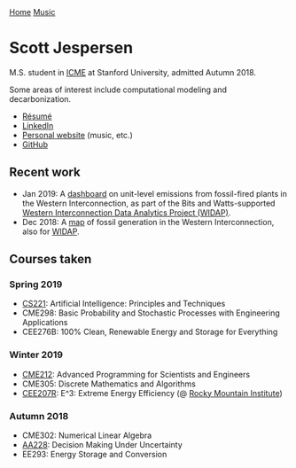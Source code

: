 <!DOCTYPE html>
<html lang="en" class="">
<head>
  <meta http-equiv="Content-Type" content="text/html; charset=utf-8" />
  <title>Scott Jespersen</title>
  <link rel="stylesheet" href="css/main.css" />
  <link rel="stylesheet" href="fonts/proximanova.css" />
  <link rel="stylesheet" href="fonts/lato.css" />
</head>
<body>
<div id="nav-header">
<a href="index.html">Home</a>
<a href="music.html">Music</a>
</div>

<div class="wrap">

# Scott Jespersen

M.S. student in [ICME](https://icme.stanford.edu/) at Stanford University, admitted Autumn 2018.

Some areas of interest include computational modeling and decarbonization.

* [R&eacute;sum&eacute;](assets/sjespers_resume_jan2019.pdf)
* [LinkedIn](https://www.linkedin.com/in/scottjespersen/)
* [Personal website](http://www.scottjespersen.com/) (music, etc.)
* [GitHub](https://github.com/sdjespersen/)

## Recent work

* Jan 2019: A [dashboard](http://web.stanford.edu/group/widap/unit_level_dashboard.html) on unit-level emissions from fossil-fired plants in the Western Interconnection, as part of the Bits and Watts-supported [Western Interconnection Data Analytics Project (WIDAP)](https://bitsandwatts.stanford.edu/bits-watts-research-project-showcase).
* Dec 2018: A [map](https://bitsandwatts.stanford.edu/widap) of fossil generation in the Western Interconnection, also for [WIDAP](https://bitsandwatts.stanford.edu/bits-watts-research-project-showcase).

## Courses taken

### Spring 2019

* [CS221](http://web.stanford.edu/class/cs221/): Artificial Intelligence: Principles and Techniques
* CME298: Basic Probability and Stochastic Processes with Engineering Applications
* CEE276B: 100% Clean, Renewable Energy and Storage for Everything

### Winter 2019

* [CME212](https://github.com/cme212/course): Advanced Programming for Scientists and Engineers
* CME305: Discrete Mathematics and Algorithms
* [CEE207R](https://web.stanford.edu/class/cee207r/): E^3: Extreme Energy Efficiency (@ [Rocky Mountain Institute](https://www.rmi.org/))

### Autumn 2018

* CME302: Numerical Linear Algebra
* [AA228](https://web.stanford.edu/class/aa228/cgi-bin/wp/): Decision Making Under Uncertainty
* EE293: Energy Storage and Conversion

</div>
</body>
</html>
